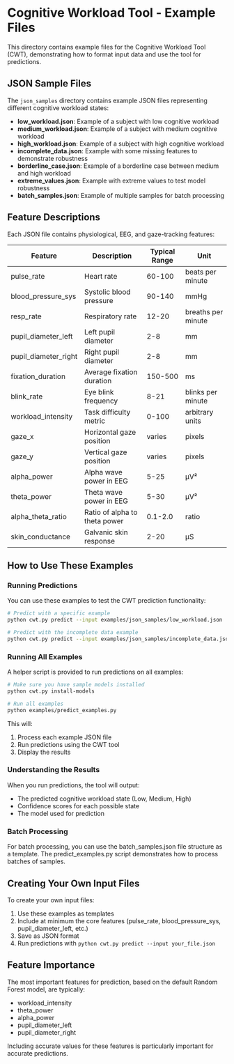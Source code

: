 # Cognitive Workload Tool - Example Files

This directory contains example files for the Cognitive Workload Tool (CWT), demonstrating how to format input data and use the tool for predictions.

## JSON Sample Files

The `json_samples` directory contains example JSON files representing different cognitive workload states:

- **low_workload.json**: Example of a subject with low cognitive workload
- **medium_workload.json**: Example of a subject with medium cognitive workload
- **high_workload.json**: Example of a subject with high cognitive workload
- **incomplete_data.json**: Example with some missing features to demonstrate robustness
- **borderline_case.json**: Example of a borderline case between medium and high workload
- **extreme_values.json**: Example with extreme values to test model robustness
- **batch_samples.json**: Example of multiple samples for batch processing

## Feature Descriptions

Each JSON file contains physiological, EEG, and gaze-tracking features:

| Feature | Description | Typical Range | Unit |
|---------|-------------|---------------|------|
| pulse_rate | Heart rate | 60-100 | beats per minute |
| blood_pressure_sys | Systolic blood pressure | 90-140 | mmHg |
| resp_rate | Respiratory rate | 12-20 | breaths per minute |
| pupil_diameter_left | Left pupil diameter | 2-8 | mm |
| pupil_diameter_right | Right pupil diameter | 2-8 | mm |
| fixation_duration | Average fixation duration | 150-500 | ms |
| blink_rate | Eye blink frequency | 8-21 | blinks per minute |
| workload_intensity | Task difficulty metric | 0-100 | arbitrary units |
| gaze_x | Horizontal gaze position | varies | pixels |
| gaze_y | Vertical gaze position | varies | pixels |
| alpha_power | Alpha wave power in EEG | 5-25 | μV² |
| theta_power | Theta wave power in EEG | 5-30 | μV² |
| alpha_theta_ratio | Ratio of alpha to theta power | 0.1-2.0 | ratio |
| skin_conductance | Galvanic skin response | 2-20 | μS |

## How to Use These Examples

### Running Predictions

You can use these examples to test the CWT prediction functionality:

```bash
# Predict with a specific example
python cwt.py predict --input examples/json_samples/low_workload.json

# Predict with the incomplete data example
python cwt.py predict --input examples/json_samples/incomplete_data.json
```

### Running All Examples

A helper script is provided to run predictions on all examples:

```bash
# Make sure you have sample models installed
python cwt.py install-models

# Run all examples
python examples/predict_examples.py
```

This will:

1. Process each example JSON file
2. Run predictions using the CWT tool
3. Display the results

### Understanding the Results

When you run predictions, the tool will output:

- The predicted cognitive workload state (Low, Medium, High)
- Confidence scores for each possible state
- The model used for prediction

### Batch Processing

For batch processing, you can use the batch_samples.json file structure as a template. The predict_examples.py script demonstrates how to process batches of samples.

## Creating Your Own Input Files

To create your own input files:

1. Use these examples as templates
2. Include at minimum the core features (pulse_rate, blood_pressure_sys, pupil_diameter_left, etc.)
3. Save as JSON format
4. Run predictions with `python cwt.py predict --input your_file.json`

## Feature Importance

The most important features for prediction, based on the default Random Forest model, are typically:

- workload_intensity
- theta_power
- alpha_power
- pupil_diameter_left
- pupil_diameter_right

Including accurate values for these features is particularly important for accurate predictions.
